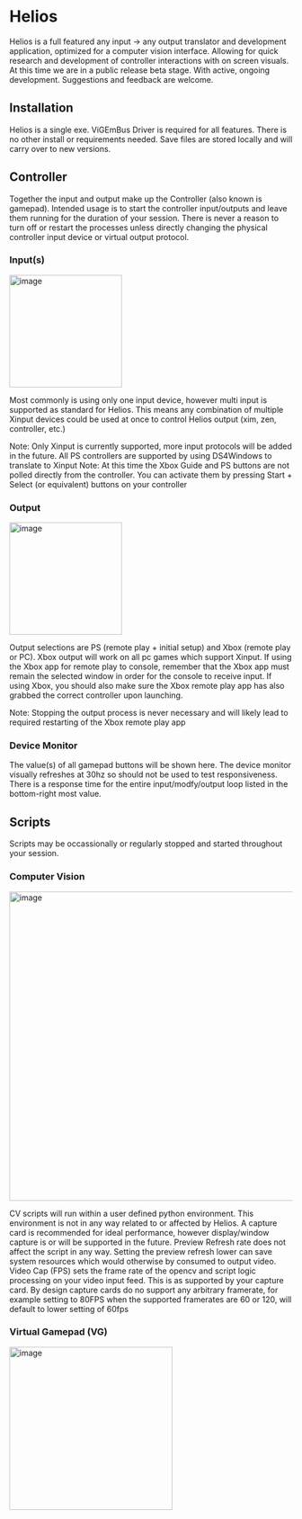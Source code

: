 # Helios

Helios is a full featured any input -> any output translator and development application, optimized for a computer vision interface. Allowing for quick research and development of controller interactions with on screen visuals. At this time we are in a public release beta stage. With active, ongoing development. Suggestions and feedback are welcome.


## Installation
Helios is a single exe. ViGEmBus Driver is required for all features. There is no other install or requirements needed. Save files are stored locally and will carry over to new versions.


## Controller
Together the input and output make up the Controller (also known is gamepad). Intended usage is to start the controller input/outputs and leave them running for the duration of your session. There is never a reason to turn off or restart the processes unless directly changing the physical controller input device or virtual output protocol.


### Input(s)

<img width="200" alt="image" src="https://github.com/InputSense/Helios/assets/39347854/fbff339b-3555-42b3-bfb8-75aa5cbaff80">

Most commonly is using only one input device, however multi input is supported as standard for Helios. This means any combination of multiple Xinput devices could be used at once to control Helios output (xim, zen, controller, etc.)

Note: Only Xinput is currently supported, more input protocols will be added in the future. All PS controllers are supported by using DS4Windows to translate to Xinput
Note: At this time the Xbox Guide and PS buttons are not polled directly from the controller. You can activate them by pressing Start + Select (or equivalent) buttons on your controller


### Output

<img width="200" alt="image" src="https://github.com/InputSense/Helios/assets/39347854/603a416f-31d5-475a-9dcd-c4cf47cab81d">

Output selections are PS (remote play + initial setup) and Xbox (remote play or PC). Xbox output will work on all pc games which support Xinput. If using the Xbox app for remote play to console, remember that the Xbox app must remain the selected window in order for the console to receive input. If using Xbox, you should also make sure the Xbox remote play app has also grabbed the correct controller upon launching.

Note: Stopping the output process is never necessary and will likely lead to required restarting of the Xbox remote play app


### Device Monitor

The value(s) of all gamepad buttons will be shown here. The device monitor visually refreshes at 30hz so should not be used to test responsiveness. There is a response time for the entire input/modfy/output loop listed in the bottom-right most value.


## Scripts

Scripts may be occassionally or regularly stopped and started throughout your session.

### Computer Vision

<img width="550" alt="image" src="https://github.com/InputSense/Helios/assets/39347854/1027bff8-f70d-4c76-93b2-64d697ee6b53">

CV scripts will run within a user defined python environment. This environment is not in any way related to or affected by Helios. A capture card is recommended for ideal performance, however display/window capture is or will be supported in the future. Preview Refresh rate does not affect the script in any way. Setting the preview refresh lower can save system resources which would otherwise by consumed to output video. Video Cap (FPS) sets the frame rate of the opencv and script logic processing on your video input feed. This is as supported by your capture card. By design capture cards do no support any arbitrary framerate, for example setting to 80FPS when the supported framerates are 60 or 120, will default to lower setting of 60fps


### Virtual Gamepad (VG)

<img width="290" alt="image" src="https://github.com/InputSense/Helios/assets/39347854/daa6dde8-9aff-4cb0-988e-40409720f96b">







